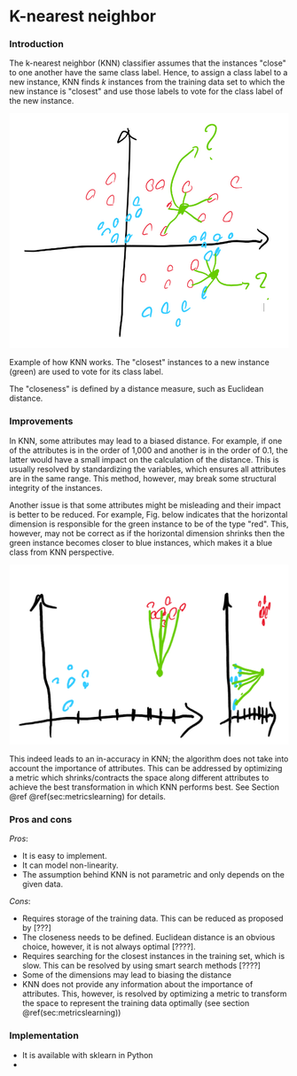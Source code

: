 # K-nearest neighbor

### Introduction

The k-nearest neighbor \(KNN\) classifier assumes that the instances "close" to one another have the same class label. Hence, to assign a class label to a new instance, KNN finds $k$ instances from the training data set to which the new instance is "closest" and use those labels to vote for the class label of the new instance.

![](../../.gitbook/assets/01_knn_1.png)

Example of how KNN works. The "closest" instances to a new instance \(green\) are used to vote for its class label.

The "closeness" is defined by a distance measure, such as Euclidean distance.

### Improvements

In KNN, some attributes may lead to a biased distance. For example, if one of the attributes is in the order of 1,000 and another is in the order of 0.1, the latter would have a small impact on the calculation of the distance. This is usually resolved by standardizing the variables, which ensures all attributes are in the same range. This method, however, may break some structural integrity of the instances.

Another issue is that some attributes might be misleading and their impact is better to be reduced. For example, Fig. below indicates that the horizontal dimension is responsible for the green instance to be of the type "red". This, however, may not be correct as if the horizontal dimension shrinks then the green instance becomes closer to blue instances, which makes it a blue class from KNN perspective.

![Example of how KNN works. The &quot;closest&quot; instances to a new instance \(green\) are used to vote for its class label.](../../.gitbook/assets/knn_scale.png)

This indeed leads to an in-accuracy in KNN; the algorithm does not take into account the importance of attributes. This can be addressed by optimizing a metric which shrinks/contracts the space along different attributes to achieve the best transformation in which KNN performs best. See Section @ref \@ref\(sec:metricslearning\) for details.

### Pros and cons

_Pros_:

* It is easy to implement.
* It can model non-linearity.
* The assumption behind KNN is not parametric and only depends on the given data.

_Cons_:

* Requires storage of the training data. This can be reduced as proposed by \[???\]
* The closeness needs to be defined. Euclidean distance is an obvious choice, however, it is not always optimal \[????\].
* Requires searching for the closest instances in the training set, which is slow. This can be resolved by using smart search methods \[????\]
* Some of the dimensions may lead to biasing the distance
* KNN does not provide any information about the importance of attributes. This, however, is resolved by optimizing a metric to transform the space to represent the training data optimally \(see section \@ref\(sec:metricslearning\)\)

### Implementation

* It is available with sklearn in Python
* 
